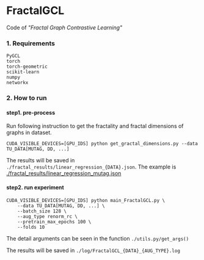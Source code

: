 # FractalGCL

Code of *"Fractal Graph Contrastive Learning"*



### 1. Requirements

```
PyGCL
torch
torch-geometric
scikit-learn
numpy
networkx
```



### 2. How to run

#### step1. pre-process

Run following instruction to get the fractality and fractal dimensions of graphs in dataset.

```shell
CUDA_VISIBLE_DEVICES=[GPU_IDS] python get_gractal_dimensions.py --data TU_DATA[MUTAG, DD, ...]
```

The results will be saved in `./fractal_results/linear_regression_{DATA}.json`. The example is [./fractal_results/linear_regression_mutag.json](./fractal_results/linear_regression_mutag.json)

#### step2. run experiment

```shell
CUDA_VISIBLE_DEVICES=[GPU_IDS] python main_FractalGCL.py \
	--data TU_DATA[MUTAG, DD, ...] \
	--batch_size 128 \
	--aug_type renorm_rc \
	--pretrain_max_epochs 100 \
	--folds 10
```

The detail arguments can be seen in the function  `./utils.py/get_args()`

The results will be saved in `./log/FractalGCL_{DATA}_{AUG_TYPE}.log`